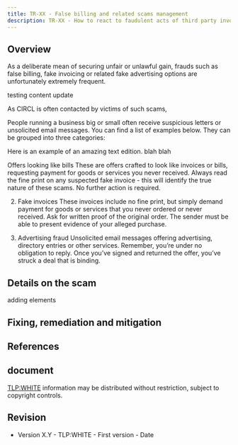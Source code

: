 ```yaml
---
title: TR-XX - False billing and related scams management
description: TR-XX - How to react to faudulent acts of third party invoicing or otherwise requesting funds without showing obligation to pay
---
```


Overview
--------

As a deliberate mean of securing unfair or unlawful gain, frauds such as false billing, fake invoicing or related fake advertising options are unfortunately extremely frequent.

testing content update

As CIRCL is often contacted by victims of such scams,

People running a business big or small often receive suspicious letters or unsolicited email messages. You can find a list of examples below. They can be grouped into three categories:

Here is an example of an amazing text edition. blah blah

Offers looking like bills
These are offers crafted to look like invoices or bills, requesting payment for goods or services you never received. Always read the fine print on any suspected fake invoice - this will identify the true nature of these scams. No further action is required.

2. Fake invoices
These invoices include no fine print, but simply demand payment for goods or services that you never ordered or never received. Ask for written proof of the original order. The sender must be able to present evidence of your alleged purchase.

3. Advertising fraud
Unsolicited email messages offering advertising, directory entries or other services. Remember, you’re under no obligation to reply. Once you’ve signed and returned the offer, you’ve struck a deal that is binding.

Details on the scam
----------------------------
adding elements


Fixing, remediation and mitigation
----------------------------------



References
----------

document
-------------------------------

[TLP:WHITE](/pub/traffic-light-protocol/) information may be distributed without restriction, subject to copyright controls.


Revision
--------

- Version X.Y - TLP:WHITE - First version - Date

